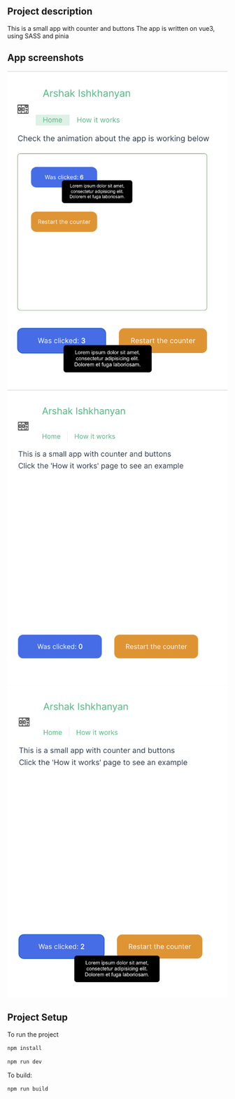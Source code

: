 ## Project description

This is a small app with counter and buttons
The app is written on vue3, using SASS and pinia

## App screenshots

![image1](https://github.com/arshak0/vue-js-button/blob/main/public/screenshots%20from%20app/Screenshot_1.png)
![image2](https://github.com/arshak0/vue-js-button/blob/main/public/screenshots%20from%20app/Screenshot_2.png)
![image3](https://github.com/arshak0/vue-js-button/blob/main/public/screenshots%20from%20app/Screenshot_3.png)

## Project Setup

To run the project
```sh
npm install
```

```sh
npm run dev
```
To build:
```sh
npm run build
```
